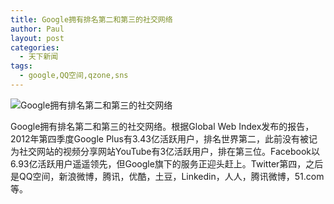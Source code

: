 ```yaml
---
title: Google拥有排名第二和第三的社交网络
author: Paul
layout: post
categories:
  - 天下新闻
tags:
  - google,QQ空间,qzone,sns
---
```




![Google拥有排名第二和第三的社交网络](http://img.chztv.com/blog/2013-0103/liDZNlyjkErUg.png)

Google拥有排名第二和第三的社交网络。根据Global Web Index发布的报告，2012年第四季度Google Plus有3.43亿活跃用户，排名世界第二，此前没有被记为社交网站的视频分享网站YouTube有3亿活跃用户，排在第三位。Facebook以6.93亿活跃用户遥遥领先，但Google旗下的服务正迎头赶上。Twitter第四，之后是QQ空间，新浪微博，腾讯，优酷，土豆，Linkedin，人人，腾讯微博，51.com等。